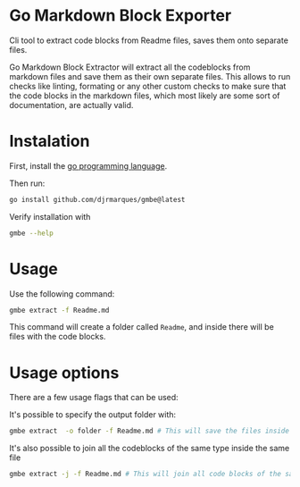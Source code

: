 # Go Markdown Block Exporter
Cli tool to extract code blocks from Readme files, saves them onto separate files.

Go Markdown Block Extractor will extract all the codeblocks from markdown files and save them as their own separate files.
This allows to run checks like linting, formating or any other custom checks to make sure that the code blocks in the markdown files,
which most likely are some sort of documentation, are actually valid. 

# Instalation
First, install the [go programming language](https://go.dev/doc/install). 

Then run:

```sh
go install github.com/djrmarques/gmbe@latest
```

Verify installation with
 
 ```sh
gmbe --help
 ```
 
 
# Usage

Use the following command:

```sh
gmbe extract -f Readme.md
```

This command will create a folder called `Readme`, and inside there will be files with the code blocks.

# Usage options
There are a few usage flags that can be used:

It's possible to specify the output folder with:
``` sh
gmbe extract  -o folder -f Readme.md # This will save the files inside this folder
```

It's also possible to join all the codeblocks of the same type inside the same file
``` sh
gmbe extract -j -f Readme.md # This will join all code blocks of the same type in the same file
```



